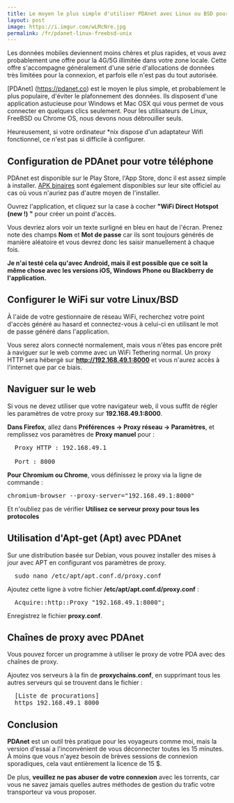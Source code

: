 ```yaml
---
title: Le moyen le plus simple d'utiliser PDAnet avec Linux ou BSD pour une connexion illimitée
layout: post
image: https://i.imgur.com/wLMcNre.jpg
permalink: /fr/pdanet-linux-freebsd-unix
---
```


Les données mobiles deviennent moins chères et plus rapides, et vous avez probablement une offre pour la 4G/5G illimitée dans votre zone locale. Cette offre s'accompagne généralement d'une série d'allocations de données très limitées pour la connexion, et parfois elle n'est pas du tout autorisée.

[PDAnet] (https://pdanet.co) est le moyen le plus simple, et probablement le plus populaire, d'éviter le plafonnement des données. Ils disposent d'une application astucieuse pour Windows et Mac OSX qui vous permet de vous connecter en quelques clics seulement. Pour les utilisateurs de Linux, FreeBSD ou Chrome OS, nous devons nous débrouiller seuls.

Heureusement, si votre ordinateur *nix dispose d'un adaptateur Wifi fonctionnel, ce n'est pas si difficile à configurer.

## Configuration de PDAnet pour votre téléphone

PDAnet est disponible sur le Play Store, l'App Store, donc il est assez simple à installer. [APK binaires](http://pdanet.co/install/) sont également disponibles sur leur site officiel au cas où vous n'auriez pas d'autre moyen de l'installer.

Ouvrez l'application, et cliquez sur la case à cocher **"WiFi Direct Hotspot (new !) "** pour créer un point d'accès.

Vous devriez alors voir un texte surligné en bleu en haut de l'écran. Prenez note des champs **Nom** et **Mot de passe** car ils sont toujours générés de manière aléatoire et vous devrez donc les saisir manuellement à chaque fois.

**Je n'ai testé cela qu'avec Android, mais il est possible que ce soit la même chose avec les versions iOS, Windows Phone ou Blackberry de l'application.**

## Configurer le WiFi sur votre Linux/BSD

À l'aide de votre gestionnaire de réseau WiFi, recherchez votre point d'accès généré au hasard et connectez-vous à celui-ci en utilisant le mot de passe généré dans l'application.

Vous serez alors connecté normalement, mais vous n'êtes pas encore prêt à naviguer sur le web comme avec un WiFi Tethering normal. Un proxy HTTP sera hébergé sur **http://192.168.49.1:8000** et vous n'aurez accès à l'internet que par ce biais.

## Naviguer sur le web

Si vous ne devez utiliser que votre navigateur web, il vous suffit de régler les paramètres de votre proxy sur **192.168.49.1:8000**.

**Dans Firefox**, allez dans **Préférences -> Proxy réseau -> Paramètres**, et remplissez vos paramètres de **Proxy manuel** pour :

<pre>
  Proxy HTTP : 192.168.49.1 

  Port : 8000
</pre>

**Pour Chromium ou Chrome**, vous définissez le proxy via la ligne de commande :

<pre>
chromium-browser --proxy-server="192.168.49.1:8000"
</pre>

Et n'oubliez pas de vérifier **Utilisez ce serveur proxy pour tous les protocoles**

## Utilisation d'Apt-get (Apt) avec PDAnet

Sur une distribution basée sur Debian, vous pouvez installer des mises à jour avec APT en configurant vos paramètres de proxy.

<pre>
  sudo nano /etc/apt/apt.conf.d/proxy.conf
</pre>

Ajoutez cette ligne à votre fichier **/etc/apt/apt.conf.d/proxy.conf** :

<pre>
  Acquire::http::Proxy "192.168.49.1:8000";
</pre>

Enregistrez le fichier **proxy.conf**. 

## Chaînes de proxy avec PDAnet

Vous pouvez forcer un programme à utiliser le proxy de votre PDA avec des chaînes de proxy.

Ajoutez vos serveurs à la fin de **proxychains.conf**, en supprimant tous les autres serveurs qui se trouvent dans le fichier :

<pre>
  [Liste de procurations]
  https 192.168.49.1 8000
</pre>

## Conclusion

**PDAnet** est un outil très pratique pour les voyageurs comme moi, mais la version d'essai a l'inconvénient de vous déconnecter toutes les 15 minutes. À moins que vous n'ayez besoin de brèves sessions de connexion sporadiques, cela vaut entièrement la licence de 15 $.

De plus, **veuillez ne pas abuser de votre connexion** avec les torrents, car vous ne savez jamais quelles autres méthodes de gestion du trafic votre transporteur va vous proposer.
